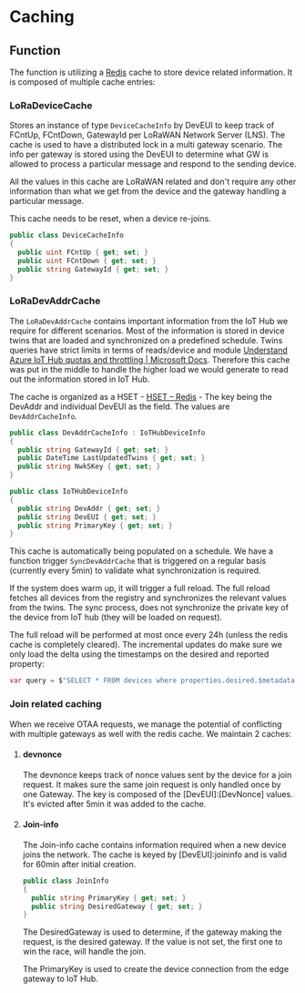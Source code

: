 # Caching

## Function

The function is utilizing a [Redis](https://redis.io/) cache to store device related information. It is composed of multiple cache entries:

### LoRaDeviceCache

Stores an instance of type `DeviceCacheInfo` by DevEUI to keep track of FCntUp, FCntDown, GatewayId per LoRaWAN Network Server (LNS). The cache is used to have a distributed lock in a multi gateway scenario. The info per gateway is stored using the DevEUI to determine what GW is allowed to process a particular message and respond to the sending device. 

All the values in this cache are LoRaWAN related and don't require any other information than what we get from the device and the gateway handling a particular message.

This cache needs to be reset, when a device re-joins.

```c#
public class DeviceCacheInfo
{
  public uint FCntUp { get; set; }
  public uint FCntDown { get; set; }
  public string GatewayId { get; set; }
}
```

### LoRaDevAddrCache

The `LoRaDevAddrCache` contains important information from the IoT Hub we require for different scenarios. Most of the information is stored in device twins that are loaded and synchronized on a predefined schedule. Twins queries have strict limits in terms of reads/device and module [Understand Azure IoT Hub quotas and throttling | Microsoft Docs](https://docs.microsoft.com/en-us/azure/iot-hub/iot-hub-devguide-quotas-throttling#operation-throttles). Therefore this cache was put in the middle to handle the higher load we would generate to read out the information stored in IoT Hub.

The cache is organized as a HSET - [HSET – Redis](https://redis.io/commands/hset) - The key being the DevAddr and individual DevEUI as the field. The values are `DevAddrCacheInfo`.

```c#
public class DevAddrCacheInfo : IoTHubDeviceInfo
{
  public string GatewayId { get; set; }
  public DateTime LastUpdatedTwins { get; set; }
  public string NwkSKey { get; set; }
}

public class IoTHubDeviceInfo
{
  public string DevAddr { get; set; }
  public string DevEUI { get; set; }
  public string PrimaryKey { get; set; }
}
```

This cache is automatically being populated on a schedule. We have a function trigger `SyncDevAddrCache` that is triggered on a regular basis (currently every 5min) to validate what synchronization is required.

If the system does warm up, it will trigger a full reload. The full reload fetches all devices from the registry and synchronizes the relevant values from the twins. The sync process, does not synchronize the private key of the device from IoT hub (they will be loaded on request).

The full reload will be performed at most once every 24h (unless the redis cache is completely cleared). The incremental updates do make sure we only load the delta using the timestamps on the desired and reported property:

```c#
var query = $"SELECT * FROM devices where properties.desired.$metadata.$lastUpdated >= '{lastUpdate}' OR properties.reported.$metadata.DevAddr.$lastUpdated >= '{lastUpdate}'";
```



### Join related caching

When we receive OTAA requests, we manage the potential of conflicting with multiple gateways as well with the redis cache. We maintain 2 caches:

1. #### devnonce

   The devnonce keeps track of nonce values sent by the device for a join request. It makes sure the same join request is only handled once by one Gateway. The key is composed of the [DevEUI]:[DevNonce] values. It's evicted after 5min it was added to the cache.

2. #### Join-info

   The Join-info cache contains information required when a new device joins the network. The cache is keyed by [DevEUI]:joininfo and is valid for 60min after initial creation.

   ```c#
   public class JoinInfo
   {
     public string PrimaryKey { get; set; }
     public string DesiredGateway { get; set; }
   }
   ```

   The DesiredGateway is used to determine, if the gateway making the request, is the desired gateway. If the value is not set, the first one to win the race, will handle the join. 

   The PrimaryKey is used to create the device connection from the edge gateway to IoT Hub.


